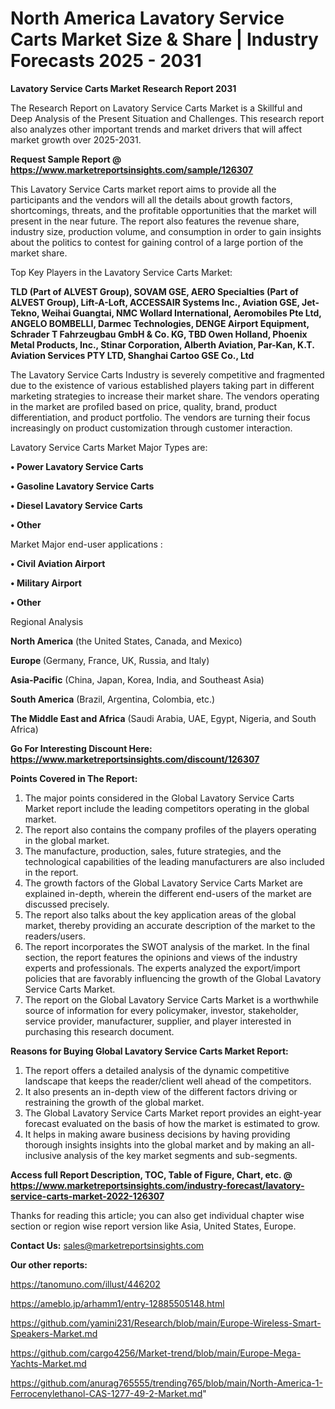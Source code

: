# North America Lavatory Service Carts Market Size & Share | Industry Forecasts 2025 - 2031

<strong>Lavatory Service Carts Market Research Report 2031</strong>

The Research Report on Lavatory Service Carts Market is a Skillful and Deep Analysis of the Present Situation and Challenges. This research report also analyzes other important trends and market drivers that will affect market growth over 2025-2031.

<strong>Request Sample Report @ <a href=https://www.marketreportsinsights.com/sample/126307>https://www.marketreportsinsights.com/sample/126307</a></strong>

This Lavatory Service Carts market report aims to provide all the participants and the vendors will all the details about growth factors, shortcomings, threats, and the profitable opportunities that the market will present in the near future. The report also features the revenue share, industry size, production volume, and consumption in order to gain insights about the politics to contest for gaining control of a large portion of the market share.

Top Key Players in the Lavatory Service Carts Market:

<strong>TLD (Part of ALVEST Group), SOVAM GSE, AERO Specialties (Part of ALVEST Group), Lift-A-Loft, ACCESSAIR Systems Inc., Aviation GSE, Jet-Tekno, Weihai Guangtai, NMC Wollard International, Aeromobiles Pte Ltd, ANGELO BOMBELLI, Darmec Technologies, DENGE Airport Equipment, Schrader T Fahrzeugbau GmbH & Co. KG, TBD Owen Holland, Phoenix Metal Products, Inc., Stinar Corporation, Alberth Aviation, Par-Kan, K.T. Aviation Services PTY LTD, Shanghai Cartoo GSE Co., Ltd</strong>

The Lavatory Service Carts Industry is severely competitive and fragmented due to the existence of various established players taking part in different marketing strategies to increase their market share. The vendors operating in the market are profiled based on price, quality, brand, product differentiation, and product portfolio. The vendors are turning their focus increasingly on product customization through customer interaction.

Lavatory Service Carts Market Major Types are:

<strong>• Power Lavatory Service Carts

• Gasoline Lavatory Service Carts

• Diesel Lavatory Service Carts

• Other</strong>

Market Major end-user applications :

<strong>• Civil Aviation Airport

• Military Airport

• Other</strong>

Regional Analysis

</u><strong><b>North America</b></strong> (the United States, Canada, and Mexico)

<strong><b>Europe </b></strong>(Germany, France, UK, Russia, and Italy)

<strong><b>Asia-Pacific</b></strong> (China, Japan, Korea, India, and Southeast Asia)

<strong><b>South America</b></strong> (Brazil, Argentina, Colombia, etc.)

<strong><b>The Middle East and Africa</b></strong> (Saudi Arabia, UAE, Egypt, Nigeria, and South Africa)

<strong>Go For Interesting Discount Here: <a href=https://www.marketreportsinsights.com/discount/126307>https://www.marketreportsinsights.com/discount/126307</a></strong>

<strong>Points Covered in The Report:</strong>
<ol>
  <li>The major points considered in the Global Lavatory Service Carts Market report include the leading competitors operating in the global market.</li>
  <li>The report also contains the company profiles of the players operating in the global market.</li>
  <li>The manufacture, production, sales, future strategies, and the technological capabilities of the leading manufacturers are also included in the report.</li>
  <li>The growth factors of the Global Lavatory Service Carts Market are explained in-depth, wherein the different end-users of the market are discussed precisely.</li>
  <li>The report also talks about the key application areas of the global market, thereby providing an accurate description of the market to the readers/users.</li>
  <li>The report incorporates the SWOT analysis of the market. In the final section, the report features the opinions and views of the industry experts and professionals. The experts analyzed the export/import policies that are favorably influencing the growth of the Global Lavatory Service Carts Market.</li>
  <li>The report on the Global Lavatory Service Carts Market is a worthwhile source of information for every policymaker, investor, stakeholder, service provider, manufacturer, supplier, and player interested in purchasing this research document.</li>
</ol>
<strong>Reasons for Buying Global Lavatory Service Carts Market Report:</strong>

<ol>
  <li>The report offers a detailed analysis of the dynamic competitive landscape that keeps the reader/client well ahead of the competitors.</li>
  <li>It also presents an in-depth view of the different factors driving or restraining the growth of the global market.</li>
  <li>The Global Lavatory Service Carts Market report provides an eight-year forecast evaluated on the basis of how the market is estimated to grow.</li>
  <li>It helps in making aware business decisions by having providing thorough insights insights into the global market and by making an all-inclusive analysis of the key market segments and sub-segments.</li>
</ol>
<strong>Access full Report Description, TOC, Table of Figure, Chart, etc. @ <a href=https://www.marketreportsinsights.com/industry-forecast/lavatory-service-carts-market-2022-126307>https://www.marketreportsinsights.com/industry-forecast/lavatory-service-carts-market-2022-126307</a></strong>


Thanks for reading this article; you can also get individual chapter wise section or region wise report version like Asia, United States, Europe.

<strong>Contact Us:</strong>
sales@marketreportsinsights.com

<strong>Our other reports:</strong>

<a href=https://tanomuno.com/illust/446202>https://tanomuno.com/illust/446202</a>

<a href=https://ameblo.jp/arhamm1/entry-12885505148.html>https://ameblo.jp/arhamm1/entry-12885505148.html</a>

<a href=https://github.com/yamini231/Research/blob/main/Europe-Wireless-Smart-Speakers-Market.md>https://github.com/yamini231/Research/blob/main/Europe-Wireless-Smart-Speakers-Market.md</a>

<a href=https://github.com/cargo4256/Market-trend/blob/main/Europe-Mega-Yachts-Market.md>https://github.com/cargo4256/Market-trend/blob/main/Europe-Mega-Yachts-Market.md</a>

<a href=https://github.com/anurag765555/trending765/blob/main/North-America-1-Ferrocenylethanol-CAS-1277-49-2-Market.md>https://github.com/anurag765555/trending765/blob/main/North-America-1-Ferrocenylethanol-CAS-1277-49-2-Market.md</a>"
